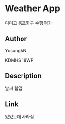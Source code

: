 # Weather App

디미고 응프화구 수행 평가

## Author

YusungAN

KDMHS 18WP

## Description

날씨 웹앱

## Link

있었는데 사라짐

